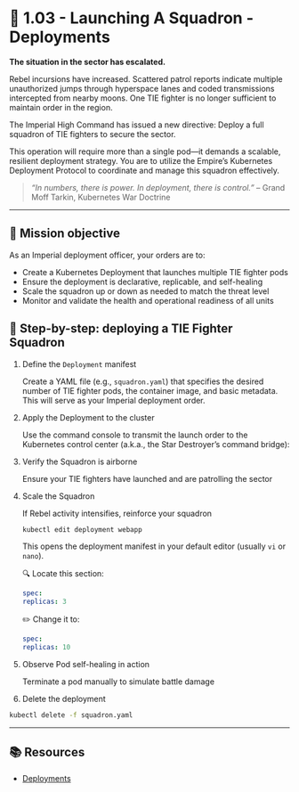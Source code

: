 # 🌌 1.03 - Launching A Squadron - Deployments

**The situation in the sector has escalated.**

Rebel incursions have increased. Scattered patrol reports indicate multiple unauthorized jumps through hyperspace lanes and coded transmissions intercepted from nearby moons. One TIE fighter is no longer sufficient to maintain order in the region.

The Imperial High Command has issued a new directive:
Deploy a full squadron of TIE fighters to secure the sector.

This operation will require more than a single pod—it demands a scalable, resilient deployment strategy. You are to utilize the Empire’s Kubernetes Deployment Protocol to coordinate and manage this squadron effectively.

> _“In numbers, there is power. In deployment, there is control.”_ – Grand Moff Tarkin, Kubernetes War Doctrine

---

## 🎯 Mission objective

As an Imperial deployment officer, your orders are to:

- Create a Kubernetes Deployment that launches multiple TIE fighter pods
- Ensure the deployment is declarative, replicable, and self-healing
- Scale the squadron up or down as needed to match the threat level
- Monitor and validate the health and operational readiness of all units

## 🧭 Step-by-step: deploying a TIE Fighter Squadron

1. Define the `Deployment` manifest

   Create a YAML file (e.g., `squadron.yaml`) that specifies the desired number of TIE fighter pods, the container image, and basic metadata. This will serve as your Imperial deployment order.

2. Apply the Deployment to the cluster

   Use the command console to transmit the launch order to the Kubernetes control center (a.k.a., the Star Destroyer’s command bridge):

3. Verify the Squadron is airborne

   Ensure your TIE fighters have launched and are patrolling the sector

4. Scale the Squadron

   If Rebel activity intensifies, reinforce your squadron

   ```bash
   kubectl edit deployment webapp
   ```

   This opens the deployment manifest in your default editor (usually `vi` or `nano`).

   🔍 Locate this section:

   ```yaml
   spec:
   replicas: 3
   ```

   ✏️ Change it to:

   ```yaml
   spec:
   replicas: 10
   ```

5. Observe Pod self-healing in action

   Terminate a pod manually to simulate battle damage

6. Delete the deployment

```bash
kubectl delete -f squadron.yaml
```

---

## 📚 Resources

- [Deployments](https://kubernetes.io/docs/concepts/workloads/controllers/deployment/)
